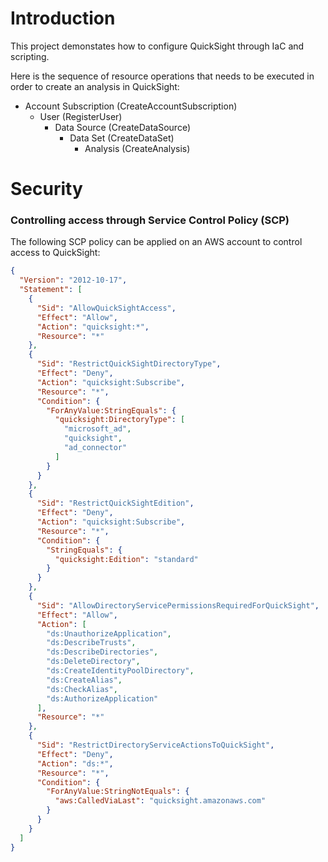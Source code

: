 # Introduction

This project demonstates how to configure QuickSight through IaC and scripting. 

Here is the sequence of resource operations that needs to be executed in order to 
create an analysis in QuickSight: 

- Account Subscription (CreateAccountSubscription)
  - User (RegisterUser)
    - Data Source (CreateDataSource)
      - Data Set (CreateDataSet)
        - Analysis (CreateAnalysis)


# Security 

### Controlling access through Service Control Policy (SCP)

The following SCP policy can be applied on an AWS account to control access to QuickSight: 

```json
{
  "Version": "2012-10-17",
  "Statement": [
    {
      "Sid": "AllowQuickSightAccess",
      "Effect": "Allow",
      "Action": "quicksight:*",
      "Resource": "*"
    },
    {
      "Sid": "RestrictQuickSightDirectoryType",
      "Effect": "Deny",
      "Action": "quicksight:Subscribe",
      "Resource": "*",
      "Condition": {
        "ForAnyValue:StringEquals": {
          "quicksight:DirectoryType": [
            "microsoft_ad",
            "quicksight",
            "ad_connector"
          ]
        }
      }
    },
    {
      "Sid": "RestrictQuickSightEdition",
      "Effect": "Deny",
      "Action": "quicksight:Subscribe",
      "Resource": "*",
      "Condition": {
        "StringEquals": {
          "quicksight:Edition": "standard"
        }
      }
    },
    {
      "Sid": "AllowDirectoryServicePermissionsRequiredForQuickSight",
      "Effect": "Allow",
      "Action": [
        "ds:UnauthorizeApplication",
        "ds:DescribeTrusts",
        "ds:DescribeDirectories",
        "ds:DeleteDirectory",
        "ds:CreateIdentityPoolDirectory",
        "ds:CreateAlias",
        "ds:CheckAlias",
        "ds:AuthorizeApplication"
      ],
      "Resource": "*"
    },
    {
      "Sid": "RestrictDirectoryServiceActionsToQuickSight",
      "Effect": "Deny",
      "Action": "ds:*",
      "Resource": "*",
      "Condition": {
        "ForAnyValue:StringNotEquals": {
          "aws:CalledViaLast": "quicksight.amazonaws.com"
        }
      }
    }
  ]
}
```